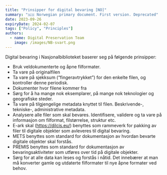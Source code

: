 ```yaml
---
title: "Prinsipper for digital bevaring [NO]"
summary: "🇳🇴 Norwegian primary document. First version. Deprecated"
date: 2023-09-26
expiryDate: 2024-02-07 
tags: ["Policy", "Principles"]
authors: 
  - name: Digital Preservation Team
    image: /images/NB-svart.png
---
```


Digital bevaring i Nasjonalbiblioteket baserer seg på følgende prinsipper:

- Bruk veldokumenterte og åpne filformater.
- Ta vare på originalfilen
- Ta vare på sjekksum (“fingeravtrykket”) for den enkelte filen, og kontroller denne periodisk.
- Dokumenter hvor filene kommer fra
- Sørg for å ha mange nok eksemplarer, på mange nok teknologier og geografiske steder. 
- Ta vare på tilgjengelige metadata knyttet til filen. Beskrivende-, tekniske-, administrative metadata.
- Analysere alle filer som skal bevares. Identifisere, validere og ta vare på informasjon om filformat, filstørrelse, struktur etc.
- E-ark skal (https://dilcis.eu/) benyttes som rammeverk for pakking av filer til digitale objekter som avleveres til digital bevaring.
- METS benyttes som standard for dokumentasjon av hvordan bevarte digitale objekter skal forstås.
- PREMIS benyttes som standard for dokumentasjon av bevaringsaktiviteter som utføres over tid på digitale objekter.
- Sørg for at alle data kan leses og forstås i nåtid. Det innebærer at man må konverter gamle og utdaterte filformater til nye åpne formater ved behov.
